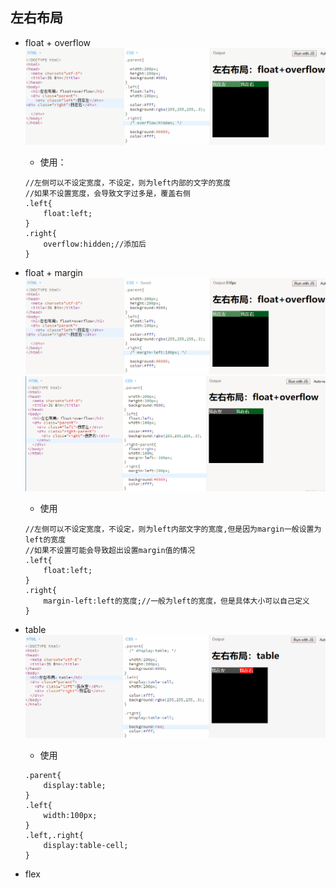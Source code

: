 ## 左右布局

* float + overflow![](/assets/left_right_float_overflow.gif)

  * 使用：

  ```
  //左侧可以不设定宽度，不设定，则为left内部的文字的宽度
  //如果不设置宽度，会导致文字过多是，覆盖右侧
  .left{
      float:left;
  }
  .right{
      overflow:hidden;//添加后
  }
  ```

* float + margin![](/assets/left_right_float_margin.gif)![](/assets/left_right_float_margin.png)

  * 使用

  ```
  //左侧可以不设定宽度，不设定，则为left内部文字的宽度,但是因为margin一般设置为left的宽度
  //如果不设置可能会导致超出设置margin值的情况
  .left{
      float:left;
  }
  .right{
      margin-left:left的宽度;//一般为left的宽度，但是具体大小可以自己定义
  }
  ```

* table![](/assets/left_right_table.gif)

  * 使用

  ```
  .parent{
      display:table;
  }
  .left{
      width:100px;
  }
  .left,.right{
      display:table-cell;
  }
  ```

* flex



